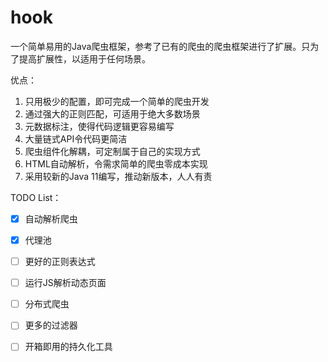 # hook
一个简单易用的Java爬虫框架，参考了已有的爬虫的爬虫框架进行了扩展。只为了提高扩展性，以适用于任何场景。

优点：
1. 只用极少的配置，即可完成一个简单的爬虫开发
2. 通过强大的正则匹配，可适用于绝大多数场景
3. 元数据标注，使得代码逻辑更容易编写
4. 大量链式API令代码更简洁
5. 爬虫组件化解耦，可定制属于自己的实现方式
6. HTML自动解析，令需求简单的爬虫零成本实现
7. 采用较新的Java 11编写，推动新版本，人人有责

TODO List：
+ [x] 自动解析爬虫
+ [x] 代理池
+ [ ] 更好的正则表达式
+ [ ] 运行JS解析动态页面
+ [ ] 分布式爬虫
+ [ ] 更多的过滤器
+ [ ] 开箱即用的持久化工具

